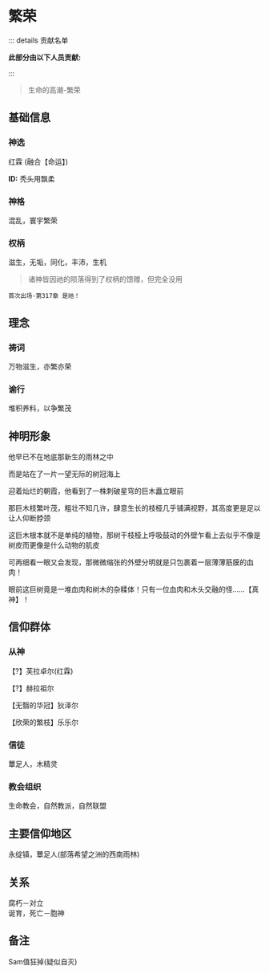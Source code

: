 # 繁荣

::: details 贡献名单

**此部分由以下人员贡献:**
<MemberBlock :members="teamMembers" />

<script setup>


const teamMembers = [
    {
    avatar: 'https://q1.qlogo.cn/g?b=qq&nk=1261815798&s=640',
    text: '几个孤独',
  },
    {
    avatar: 'https://q1.qlogo.cn/g?b=qq&nk=2132170581&s=640',
    text: '翎洛',
  },

];
</script>

:::

> 生命的高潮-繁荣

## 基础信息

### 神选

红霖 (融合【命运】)

**ID:** 秃头用飘柔



### 神格
混乱，寰宇繁荣

### 权柄
滋生，无垢，同化，丰沛，生机

> 诸神皆因祂的陨落得到了权柄的馈赠，但完全没用

`首次出场-第317章 是祂！`

## 理念
### 祷词
万物滋生，亦繁亦荣
### 谕行
堆积养料，以争繁茂

## 神明形象
他早已不在地底那新生的雨林之中  

而是站在了一片一望无际的树冠海上

迎着灿烂的朝霞，他看到了一株刺破星穹的巨木矗立眼前

那巨木枝繁叶茂，粗壮不知几许，肆意生长的枝桠几乎铺满视野，其高度更是足以让人仰断脖颈

这巨木根本就不是单纯的植物，那树干枝桠上呼吸鼓动的外壁乍看上去似乎不像是树皮而更像是什么动物的肌皮

可再细看一眼又会发现，那微微缩张的外壁分明就是只包裹着一层薄薄筋膜的血肉！

眼前这巨树竟是一堆血肉和树木的杂糅体！只有一位血肉和木头交融的怪......【真神】！

## 信仰群体 
### 从神
【?】芙拉卓尔(红霖)

【?】赫拉祖尔

【无翳的华冠】狄泽尔

【欣荣的繁枝】乐乐尔

### 信徒
蕈足人，木精灵
### 教会组织
生命教会，自然教派，自然联盟

## 主要信仰地区
永绽镇，蕈足人(部落希望之洲的西南雨林)
## 关系
腐朽－对立  
诞育，死亡－胞神  
## 备注
Sam值狂掉(疑似自灭)
